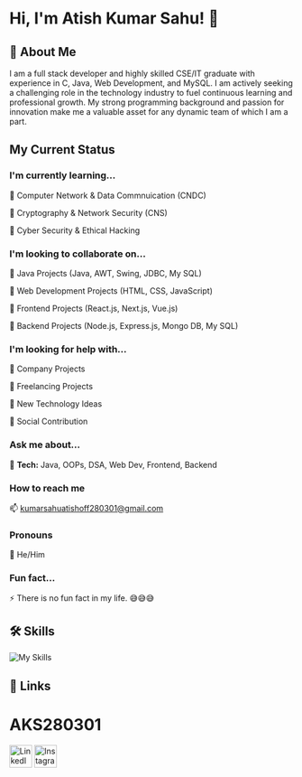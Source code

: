 
# Hi, I'm Atish Kumar Sahu! 👋


## 🚀 About Me
I am a full stack developer and highly skilled CSE/IT graduate with experience in C, Java, Web Development, and MySQL. I am actively seeking a challenging role in the technology industry to fuel continuous learning and professional growth. My strong programming background and passion for innovation make me a valuable asset for any dynamic team of which I am a part.


## My Current Status

### I'm currently learning... 

🧠  Computer Network & Data Commnuication (CNDC)

🧠  Cryptography & Network Security (CNS)

🧠  Cyber Security & Ethical Hacking

### I'm looking to collaborate on...

🤝  Java Projects (Java, AWT, Swing, JDBC, My SQL)

🤝  Web Development Projects (HTML, CSS, JavaScript)

🤝  Frontend Projects (React.js, Next.js, Vue.js)

🤝  Backend Projects (Node.js, Express.js, Mongo DB, My SQL)

### I'm looking for help with...

🤔  Company Projects

🤔  Freelancing Projects

🤔  New Technology Ideas

🤔  Social Contribution

### Ask me about...

💬 **Tech:** Java, OOPs, DSA, Web Dev, Frontend, Backend

### How to reach me 
📫  kumarsahuatishoff280301@gmail.com

### Pronouns 

🙂  He/Him

### Fun fact...

⚡️ There is no fun fact in my life. 😅😅😅


## 🛠 Skills

![My Skills](https://skillicons.dev/icons?i=java,html,css,js,react,next,vue,nodejs,mongo,mysql,firebase)

## 🔗 Links
# AKS280301
<p>
  <a>
    <i class="fa-brands fa-linkedin" style="color: #00076b;"></i>
    <img src="https://skillicons.dev/icons?i=linkedin" alt="LinkedIn" width="40" height="40">
  </a>
  <a>
    <i class="fa-brands fa-instagram" style="color: #d1008f;"></i>
    <img src="https://skillicons.dev/icons?i=instagram" alt="Instagram" width="40" height="40">
  </a>
</p>
